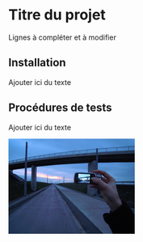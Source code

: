 # Titre du projet

Lignes à compléter et à modifier


## Installation

Ajouter ici du texte


## Procédures de tests

Ajouter ici du texte

![sreenshot](screenshot.png)

